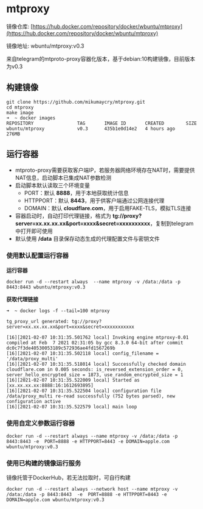 # mtproxy

镜像仓库: [https://hub.docker.com/repository/docker/wbuntu/mtproxy](https://hub.docker.com/repository/docker/wbuntu/mtproxy)

镜像地址: wbuntu/mtproxy:v0.3

来自telegram的mtproto-proxy容器化版本，基于debian:10构建镜像，目前版本为v0.3

## 构建镜像

```shell
git clone https://github.com/mikumaycry/mtproxy.git
cd mtproxy
make image
➜  ~ docker images
REPOSITORY                TAG       IMAGE ID       CREATED        SIZE
wbuntu/mtproxy            v0.3      435b1e0d14e2   4 hours ago    276MB
```

## 运行容器

- mtproto-proxy需要获取客户端IP，若服务器网络环境存在NAT时，需要提供NAT信息，启动脚本已集成NAT参数检测
- 启动脚本默认读取三个环境变量
  - PORT：默认 **8888**，用于本地获取统计信息
  - HTTPPORT：默认 **8443**，用于供客户端通过公网连接代理
  - DOMAIN：默认 **cloudflare.com**，用于启用FAKE-TLS，模拟TLS连接
- 容器启动时，自动打印代理链接，格式为 **tg://proxy?server=xx.xx.xx.xx&port=xxxx&secret=xxxxxxxxxx**，复制到telegram中打开即可使用
- 默认使用 **/data** 目录保存动态生成的代理配置文件与密钥文件

### 使用默认配置运行容器

**运行容器**

```shell
docker run -d --restart always  --name mtproxy -v /data:/data -p 8443:8443 wbuntu/mtproxy:v0.3
```

**获取代理链接**

```shell
➜  ~ docker logs -f --tail=100 mtproxy

tg_proxy_url generated: tg://proxy?server=xx.xx.xx.xx&port=xxxx&secret=xxxxxxxxxxx

[16][2021-02-07 10:31:35.501762 local] Invoking engine mtproxy-0.01 compiled at Feb  7 2021 02:31:05 by gcc 8.3.0 64-bit after commit dc0c7f3de40530053189c572936ae4fd1567269b
[16][2021-02-07 10:31:35.502118 local] config_filename = '/data/proxy_multi'
[16][2021-02-07 10:31:35.518014 local] Successfully checked domain cloudflare.com in 0.005 seconds: is_reversed_extension_order = 0, server_hello_encrypted_size = 1873, use_random_encrypted_size = 1
[16][2021-02-07 10:31:35.522009 local] Started as [xx.xx.xx.xx:8888:16:1612693895]
[16][2021-02-07 10:31:35.522504 local] configuration file /data/proxy_multi re-read successfully (752 bytes parsed), new configuration active
[16][2021-02-07 10:31:35.522579 local] main loop
```

### 使用自定义参数运行容器

```shell
docker run -d --restart always --name mtproxy -v /data:/data -p 8443:8443 -e  PORT=8888 -e HTTPPORT=8443 -e DOMAIN=apple.com wbuntu/mtproxy:v0.3
```

### 使用已构建的镜像运行服务

镜像托管于DockerHub，若无法拉取时，可自行构建

```shell
docker run -d --restart always --network host --name mtproxy -v /data:/data -p 8443:8443  -e  PORT=8888 -e HTTPPORT=8443 -e DOMAIN=apple.com wbuntu/mtproxy:v0.3
```
